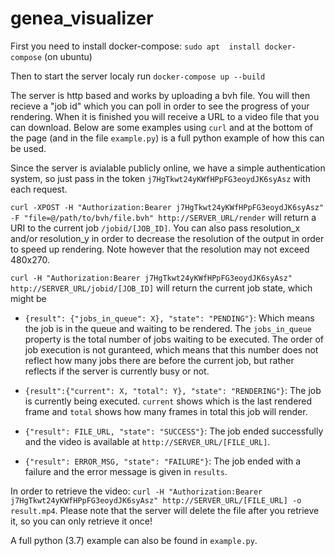 # genea_visualizer

First you need to install docker-compose:
`sudo apt  install docker-compose` (on ubuntu)

Then to start the server localy run `docker-compose up --build`

The server is http based and works by uploading a bvh file. You will then recieve a "job id" which you can poll in order to see the progress of your rendering. When it is finished you will receive a URL to a video file that you can download. 
Below are some examples using `curl` and at the bottom of the page (and in the file `example.py`) is a full python example of how this can be used.

Since the server is avialable publicly online, we have a simple authentication system, so just pass in the token `j7HgTkwt24yKWfHPpFG3eoydJK6syAsz` with each request.

```curl -XPOST -H "Authorization:Bearer j7HgTkwt24yKWfHPpFG3eoydJK6syAsz" -F "file=@/path/to/bvh/file.bvh" http://SERVER_URL/render``` 
will return a URI to the current job `/jobid/[JOB_ID]`. You can also pass resolution_x and/or resolution_y in order to decrease the resolution of the output in order to speed up rendering. Note however that the resolution may not exceed 480x270.

`curl -H "Authorization:Bearer j7HgTkwt24yKWfHPpFG3eoydJK6syAsz" http://SERVER_URL/jobid/[JOB_ID]` will return the current job state, which might be

* `{result": {"jobs_in_queue": X}, "state": "PENDING"}`: Which means the job is in the queue and waiting to be rendered. The `jobs_in_queue` property is the total number of jobs waiting to be executed. The order of job execution is not guranteed, which means that this number does not reflect how many jobs there are before the current job, but rather reflects if the server is currently busy or not.

* `{result":{"current": X, "total": Y}, "state": "RENDERING"}`: The job is currently being executed. `current` shows which is the last rendered frame and `total` shows how many frames in total this job will render.

* `{"result": FILE_URL, "state": "SUCCESS"}`: The job ended successfully and the video is available at `http://SERVER_URL/[FILE_URL]`.

* `{"result": ERROR_MSG, "state": "FAILURE"}`: The job ended with a failure and the error message is given in `results`.


In order to retrieve the video: `curl -H "Authorization:Bearer j7HgTkwt24yKWfHPpFG3eoydJK6syAsz" http://SERVER_URL/[FILE_URL] -o result.mp4`. Please note that the server will delete the file after you retrieve it, so you can only retrieve it once!


A full python (3.7) example can also be found in `example.py`.